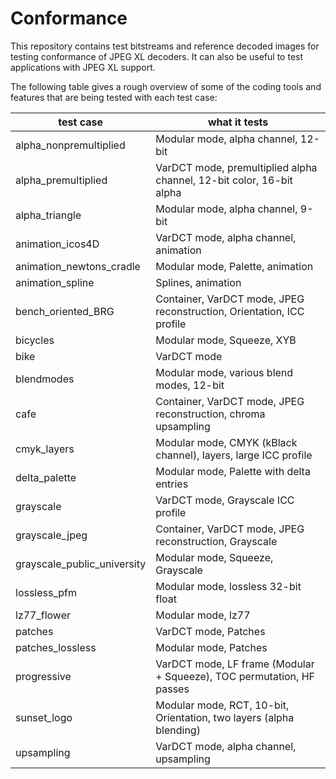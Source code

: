 # Conformance
This repository contains test bitstreams and reference decoded images for testing conformance of JPEG XL decoders.
It can also be useful to test applications with JPEG XL support.

The following table gives a rough overview of some of the coding tools and features that are being tested with each test case:

| test case  	| what it tests	|
|---	|---	|
| alpha_nonpremultiplied | Modular mode, alpha channel, 12-bit |
| alpha_premultiplied | VarDCT mode, premultiplied alpha channel, 12-bit color, 16-bit alpha |
| alpha_triangle  |  Modular mode, alpha channel, 9-bit |
| animation_icos4D  |  VarDCT mode, alpha channel, animation |
| animation_newtons_cradle | Modular mode, Palette, animation |
| animation_spline | Splines, animation |
| bench_oriented_BRG | Container, VarDCT mode, JPEG reconstruction, Orientation, ICC profile |
| bicycles | Modular mode, Squeeze, XYB |
| bike | VarDCT mode |
| blendmodes | Modular mode, various blend modes, 12-bit |
| cafe | Container, VarDCT mode, JPEG reconstruction, chroma upsampling |
| cmyk_layers | Modular mode, CMYK (kBlack channel), layers, large ICC profile |
| delta_palette | Modular mode, Palette with delta entries |
| grayscale | VarDCT mode, Grayscale ICC profile |
| grayscale_jpeg | Container, VarDCT mode, JPEG reconstruction, Grayscale |
| grayscale_public_university | Modular mode, Squeeze, Grayscale |
| lossless_pfm | Modular mode, lossless 32-bit float |
| lz77_flower | Modular mode, lz77 |
| patches | VarDCT mode, Patches |
| patches_lossless | Modular mode, Patches |
| progressive | VarDCT mode, LF frame (Modular + Squeeze), TOC permutation, HF passes |
| sunset_logo | Modular mode, RCT, 10-bit, Orientation, two layers (alpha blending) |
| upsampling | VarDCT mode, alpha channel, upsampling |